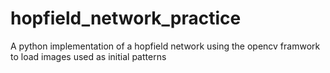 # hopfield_network_practice
A python implementation of a hopfield network using the opencv framwork to load images used as initial patterns
